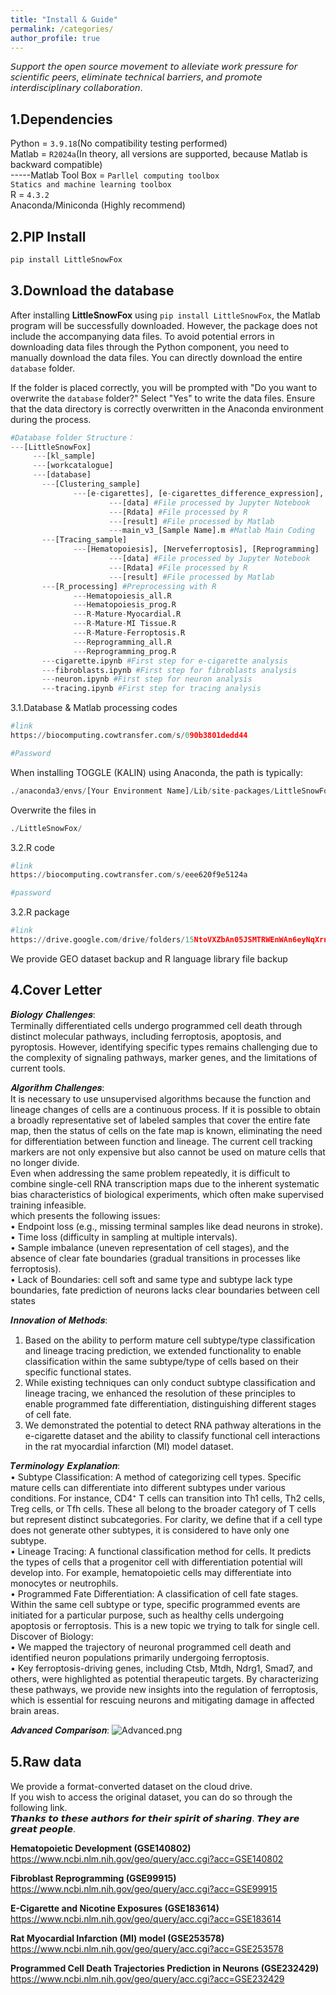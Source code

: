 ```yaml
---
title: "Install & Guide"
permalink: /categories/
author_profile: true
---
```

  
𝘚𝘶𝘱𝘱𝘰𝘳𝘵 𝘵𝘩𝘦 𝘰𝘱𝘦𝘯 𝘴𝘰𝘶𝘳𝘤𝘦 𝘮𝘰𝘷𝘦𝘮𝘦𝘯𝘵 𝘵𝘰 𝘢𝘭𝘭𝘦𝘷𝘪𝘢𝘵𝘦 𝘸𝘰𝘳𝘬 𝘱𝘳𝘦𝘴𝘴𝘶𝘳𝘦 𝘧𝘰𝘳 𝘴𝘤𝘪𝘦𝘯𝘵𝘪𝘧𝘪𝘤 𝘱𝘦𝘦𝘳𝘴, 𝘦𝘭𝘪𝘮𝘪𝘯𝘢𝘵𝘦 𝘵𝘦𝘤𝘩𝘯𝘪𝘤𝘢𝘭 𝘣𝘢𝘳𝘳𝘪𝘦𝘳𝘴, 𝘢𝘯𝘥 𝘱𝘳𝘰𝘮𝘰𝘵𝘦 𝘪𝘯𝘵𝘦𝘳𝘥𝘪𝘴𝘤𝘪𝘱𝘭𝘪𝘯𝘢𝘳𝘺 𝘤𝘰𝘭𝘭𝘢𝘣𝘰𝘳𝘢𝘵𝘪𝘰𝘯.  
  
1.Dependencies
---
Python = `3.9.18`(No compatibility testing performed)  
Matlab = `R2024a`(In theory, all versions are supported, because Matlab is backward compatible)   
    -----Matlab Tool Box = `Parllel computing toolbox`   
                           `Statics and machine learning toolbox`       
R = `4.3.2`     
Anaconda/Miniconda (Highly recommend)     
  
  
2.PIP Install
---
```python
pip install LittleSnowFox
```  


3.Download the database
---


After installing **LittleSnowFox** using `pip install LittleSnowFox`, the Matlab program will be successfully downloaded. However, the package does not include the accompanying data files. To avoid potential errors in downloading data files through the Python component, you need to manually download the data files. You can directly download the entire `database` folder.

If the folder is placed correctly, you will be prompted with "Do you want to overwrite the `database` folder?" Select "Yes" to write the data files. Ensure that the data directory is correctly overwritten in the Anaconda environment during the process.

```python
#Database folder Structure：
---[LittleSnowFox]
     ---[kl_sample]
     ---[workcatalogue]
     ---[database]
       ---[Clustering_sample]
              ---[e-cigarettes], [e-cigarettes_difference_expression], [fibroblasts]
                      ---[data] #File processed by Jupyter Notebook
                      ---[Rdata] #File processed by R
                      ---[result] #File processed by Matlab
                      ---main_v3_[Sample Name].m #Matlab Main Coding
       ---[Tracing_sample] 
              ---[Hematopoiesis], [Nerveferroptosis], [Reprogramming]
                      ---[data] #File processed by Jupyter Notebook
                      ---[Rdata] #File processed by R
                      ---[result] #File processed by Matlab
       ---[R_processing] #Preprocessing with R
              ---Hematopoiesis_all.R
              ---Hematopoiesis_prog.R
              ---R-Mature-Myocardial.R
              ---R-Mature-MI Tissue.R
              ---R-Mature-Ferroptosis.R
              ---Reprogramming_all.R
              ---Reprogramming_prog.R
       ---cigarette.ipynb #First step for e-cigarette analysis
       ---fibroblasts.ipynb #First step for fibroblasts analysis
       ---neuron.ipynb #First step for neuron analysis
       ---tracing.ipynb #First step for tracing analysis
```   


3.1.Database & Matlab processing codes

```python
#link
https://biocomputing.cowtransfer.com/s/090b3801dedd44

#Password  

```

When installing TOGGLE (KALIN) using Anaconda, the path is typically:  

```python
./anaconda3/envs/[Your Environment Name]/Lib/site-packages/LittleSnowFox
```

Overwrite the files in 

```python
./LittleSnowFox/
```


3.2.R code

```python
#link
https://biocomputing.cowtransfer.com/s/eee620f9e5124a

#password

```

3.2.R package

```python
#link
https://drive.google.com/drive/folders/15NtoVXZbAn05JSMTRWEnWAn6eyNqXrng?usp=drive_link
```

We provide GEO dataset backup and R language library file backup


4.Cover Letter
---  
𝑩𝒊𝒐𝒍𝒐𝒈𝒚 𝑪𝒉𝒂𝒍𝒍𝒆𝒏𝒈𝒆𝒔:    
Terminally differentiated cells undergo programmed cell death through distinct molecular pathways, including ferroptosis, apoptosis, and pyroptosis. However, identifying specific types remains challenging due to the complexity of signaling pathways, marker genes, and the limitations of current tools.   

𝑨𝒍𝒈𝒐𝒓𝒊𝒕𝒉𝒎 𝑪𝒉𝒂𝒍𝒍𝒆𝒏𝒈𝒆𝒔:  
It is necessary to use unsupervised algorithms because the function and lineage changes of cells are a continuous process. If it is possible to obtain a broadly representative set of labeled samples that cover the entire fate map, then the status of cells on the fate map is known, eliminating the need for differentiation between function and lineage. The current cell tracking markers are not only expensive but also cannot be used on mature cells that no longer divide.   
Even when addressing the same problem repeatedly, it is difficult to combine single-cell RNA transcription maps due to the inherent systematic bias characteristics of biological experiments, which often make supervised training infeasible.   
which presents the following issues:   
•	Endpoint loss (e.g., missing terminal samples like dead neurons in stroke).  
•	Time loss (difficulty in sampling at multiple intervals).  
•	Sample imbalance (uneven representation of cell stages), and the absence of clear fate boundaries (gradual transitions in processes like ferroptosis).   
•	Lack of Boundaries: cell soft and same type and subtype lack type boundaries, fate prediction of neurons lacks clear boundaries between cell states  

𝑰𝒏𝒏𝒐𝒗𝒂𝒕𝒊𝒐𝒏 𝒐𝒇 𝑴𝒆𝒕𝒉𝒐𝒅𝒔:
1.	Based on the ability to perform mature cell subtype/type classification and lineage tracing prediction, we extended functionality to enable classification within the same subtype/type of cells based on their specific functional states.  
2.	While existing techniques can only conduct subtype classification and lineage tracing, we enhanced the resolution of these principles to enable programmed fate differentiation, distinguishing different stages of cell fate.  
3.	We demonstrated the potential to detect RNA pathway alterations in the e-cigarette dataset and the ability to classify functional cell interactions in the rat myocardial infarction (MI) model dataset.  

𝑻𝒆𝒓𝒎𝒊𝒏𝒐𝒍𝒐𝒈𝒚 𝑬𝒙𝒑𝒍𝒂𝒏𝒂𝒕𝒊𝒐𝒏:  
•	Subtype Classification: A method of categorizing cell types. Specific mature cells can differentiate into different subtypes under various conditions. For instance, CD4⁺ T cells can transition into Th1 cells, Th2 cells, Treg cells, or Tfh cells. These all belong to the broader category of T cells but represent distinct subcategories. For clarity, we define that if a cell type does not generate other subtypes, it is considered to have only one subtype.  
•	Lineage Tracing: A functional classification method for cells. It predicts the types of cells that a progenitor cell with differentiation potential will develop into. For example, hematopoietic cells may differentiate into monocytes or neutrophils.  
•	Programmed Fate Differentiation: A classification of cell fate stages. Within the same cell subtype or type, specific programmed events are initiated for a particular purpose, such as healthy cells undergoing apoptosis or ferroptosis. This is a new topic we trying to talk for single cell.
Discover of Biology:  
•	We mapped the trajectory of neuronal programmed cell death and identified neuron populations primarily undergoing ferroptosis.  
•	Key ferroptosis-driving genes, including Ctsb, Mtdh, Ndrg1, Smad7, and others, were highlighted as potential therapeutic targets. By characterizing these pathways, we provide new insights into the regulation of ferroptosis, which is essential for rescuing neurons and mitigating damage in affected brain areas.  

𝑨𝒅𝒗𝒂𝒏𝒄𝒆𝒅 𝑪𝒐𝒎𝒑𝒂𝒓𝒊𝒔𝒐𝒏: 
<img src="https://raw.githubusercontent.com/FullBlackWolf/ATPX4869/refs/heads/master/assets/images/Advanced.png" 
     alt="Advanced.png" 
     title="Advanced.png">



  
5.Raw data
---
We provide a format-converted dataset on the cloud drive.  
If you wish to access the original dataset, you can do so through the following link.  
𝙏𝙝𝙖𝙣𝙠𝙨 𝙩𝙤 𝙩𝙝𝙚𝙨𝙚 𝙖𝙪𝙩𝙝𝙤𝙧𝙨 𝙛𝙤𝙧 𝙩𝙝𝙚𝙞𝙧 𝙨𝙥𝙞𝙧𝙞𝙩 𝙤𝙛 𝙨𝙝𝙖𝙧𝙞𝙣𝙜. 𝙏𝙝𝙚𝙮 𝙖𝙧𝙚 𝙜𝙧𝙚𝙖𝙩 𝙥𝙚𝙤𝙥𝙡𝙚.    
  
**Hematopoietic Development (GSE140802)**  
https://www.ncbi.nlm.nih.gov/geo/query/acc.cgi?acc=GSE140802  

  
**Fibroblast Reprogramming (GSE99915)**    
https://www.ncbi.nlm.nih.gov/geo/query/acc.cgi?acc=GSE99915  

    
**E-Cigarette and Nicotine Exposures (GSE183614)**   
https://www.ncbi.nlm.nih.gov/geo/query/acc.cgi?acc=GSE183614  
  
    
**Rat Myocardial Infarction (MI) model (GSE253578)**  
https://www.ncbi.nlm.nih.gov/geo/query/acc.cgi?acc=GSE253578  

**Programmed Cell Death Trajectories Prediction in Neurons (GSE232429)**   
https://www.ncbi.nlm.nih.gov/geo/query/acc.cgi?acc=GSE232429  
  


